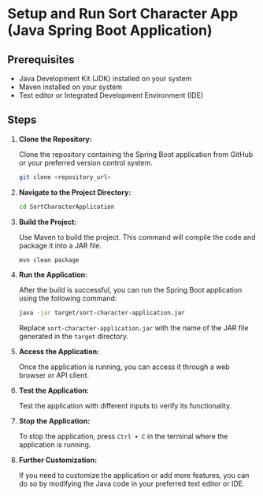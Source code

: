 # Setup and Run Sort Character App (Java Spring Boot Application)

## Prerequisites
- Java Development Kit (JDK) installed on your system
- Maven installed on your system
- Text editor or Integrated Development Environment (IDE)

## Steps

1. **Clone the Repository:**

   Clone the repository containing the Spring Boot application from GitHub or your preferred version control system.

   ```bash
   git clone <repository_url>
   ```

2. **Navigate to the Project Directory:**

   ```bash
   cd SortCharacterApplication
   ```

3. **Build the Project:**

   Use Maven to build the project. This command will compile the code and package it into a JAR file.

   ```bash
   mvn clean package
   ```

4. **Run the Application:**

   After the build is successful, you can run the Spring Boot application using the following command:

   ```bash
   java -jar target/sort-character-application.jar
   ```

   Replace `sort-character-application.jar` with the name of the JAR file generated in the `target` directory.

5. **Access the Application:**

   Once the application is running, you can access it through a web browser or API client.

6. **Test the Application:**

   Test the application with different inputs to verify its functionality.

7. **Stop the Application:**

   To stop the application, press `Ctrl + C` in the terminal where the application is running.

8. **Further Customization:**

   If you need to customize the application or add more features, you can do so by modifying the Java code in your preferred text editor or IDE.
